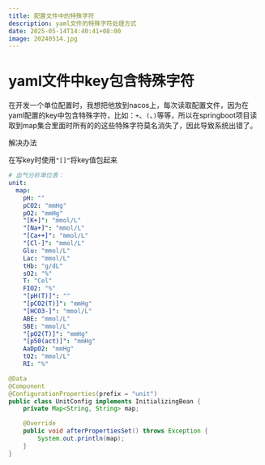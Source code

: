 ```yaml
---
title: 配置文件中的特殊字符
description: yaml文件的特殊字符处理方式
date: 2025-05-14T14:40:41+08:00
image: 20240514.jpg
---
```


# yaml文件中key包含特殊字符

在开发一个单位配置时，我想把他放到nacos上，每次读取配置文件，因为在yaml配置的key中包含特殊字符，比如：`+`、`(`、`)`等等，所以在springboot项目读取到map集合里面时所有的的这些特殊字符莫名消失了，因此导致系统出错了。

解决办法

在写key时使用`"[]"`将key值包起来

```yaml
# 血气分析单位表：
unit:
  map:
    pH: ""
    pCO2: "mmHg"
    pO2: "mmHg"
    "[K+]": "mmol/L"
    "[Na+]": "mmol/L"
    "[Ca++]": "mmol/L"
    "[Cl-]": "mmol/L"
    Glu: "mmol/L"
    Lac: "mmol/L"
    tHb: "g/dL"
    sO2: "%"
    T: "Cel"
    FIO2: "%"
    "[pH(T)]": ""
    "[pCO2(T)]": "mmHg"
    "[HCO3-]": "mmol/L"
    ABE: "mmol/L"
    SBE: "mmol/L"
    "[pO2(T)]": "mmHg"
    "[p50(act)]": "mmHg"
    AaDpO2: "mmHg"
    tO2: "mmol/L"
    RI: "%"
```

```java
@Data
@Component
@ConfigurationProperties(prefix = "unit")
public class UnitConfig implements InitializingBean {
    private Map<String, String> map;

    @Override
    public void afterPropertiesSet() throws Exception {
        System.out.println(map);
    }
}
```

